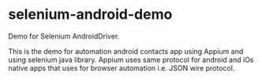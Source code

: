 selenium-android-demo
=====================

Demo for Selenium AndroidDriver.

This is the demo for automation android contacts app using Appium and using selenium java library. 
Appium uses same protocol for android and iOs native apps that uses for browser automation i.e. JSON wire protocol.
